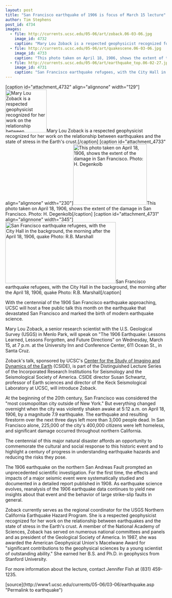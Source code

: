 ```yaml
---
layout: post
title: "San Francisco earthquake of 1906 is focus of March 15 lecture"
author: Tim Stephens
post_id: 4734
images:
  - file: http://currents.ucsc.edu/05-06/art/zoback.06-03-06.jpg
    image_id: 4732
    caption: "Mary Lou Zoback is a respected geophysicist recognized for her work on the relationship between earthquakes and the state of stress in the Earth's crust."
  - file: http://currents.ucsc.edu/05-06/art/quakescene.06-03-06.jpg
    image_id: 4733
    caption: "This photo taken on April 18, 1906, shows the extent of the damage in San Francisco. Photo: H. Degenkolb"
  - file: http://currents.ucsc.edu/05-06/art/earthquake_top.06-02-27.jpg
    image_id: 4731
    caption: "San Francisco earthquake refugees, with the City Hall in the background, the morning after the April 18, 1906, quake Photo: R.B. Marshall"
---
```


[caption id="attachment_4732" align="alignnone" width="129"]<a href="http://localhost/mysite/wp-content/uploads/2006/03/zoback.06-03-06.jpg"><img class="size-full wp-image-4732" src="http://localhost/mysite/wp-content/uploads/2006/03/zoback.06-03-06.jpg" alt="Mary Lou Zoback is a respected geophysicist recognized for her work on the relationship between earthquakes and the state of stress in the Earth's crust." width="129" height="133" /></a>Mary Lou Zoback is a respected geophysicist recognized for her work on the relationship between earthquakes and the state of stress in the Earth's crust.[/caption]
[caption id="attachment_4733" align="alignnone" width="230"]<a href="http://localhost/mysite/wp-content/uploads/2006/03/quakescene.06-03-06.jpg"><img class="size-full wp-image-4733" src="http://localhost/mysite/wp-content/uploads/2006/03/quakescene.06-03-06.jpg" alt="This photo taken on April 18, 1906, shows the extent of the damage in San Francisco. Photo: H. Degenkolb" width="230" height="188" /></a>This photo taken on April 18, 1906, shows the extent of the damage in San Francisco. Photo: H. Degenkolb[/caption]
[caption id="attachment_4731" align="alignnone" width="345"]<a href="http://localhost/mysite/wp-content/uploads/2006/03/earthquake_top.06-02-27.jpg"><img class="size-full wp-image-4731" src="http://localhost/mysite/wp-content/uploads/2006/03/earthquake_top.06-02-27.jpg" alt="San Francisco earthquake refugees, with the City Hall in the background, the morning after the April 18, 1906, quake Photo: R.B. Marshall" width="345" height="190" /></a>San Francisco earthquake refugees, with the City Hall in the background, the morning after the April 18, 1906, quake Photo: R.B. Marshall[/caption]
<a name="content" id="content"></a>
<p>
  With the centennial of the 1906 San Francisco earthquake approaching, UCSC will host a free public talk this month on the earthquake that devastated San Francisco and marked the birth of modern earthquake science.
</p>
<p>
  Mary Lou Zoback, a senior research scientist with the U.S. Geological Survey (USGS) in Menlo Park, will speak on "The 1906 Earthquake: Lessons Learned, Lessons Forgotten, and Future Directions" on Wednesday, March 15, at 7 p.m. at the University Inn and Conference Center, 611 Ocean St., in Santa Cruz.
</p>
<p>
  Zoback's talk, sponsored by UCSC's <a href="http://cside.ucsc.edu">Center for the Study of Imaging and Dynamics of the Earth</a> (CSIDE), is part of the Distinguished Lecture Series of the Incorporated Research Institutions for Seismology and the Seismological Society of America. CSIDE director Susan Schwartz, professor of Earth sciences and director of the Keck Seismological Laboratory at UCSC, will introduce Zoback.
</p>
<p>
  At the beginning of the 20th century, San Francisco was considered the "most cosmopolitan city outside of New York." But everything changed overnight when the city was violently shaken awake at 5:12 a.m. on April 18, 1906, by a magnitude 7.9 earthquake. The earthquake and resulting firestorm over the next three days left more than 3,000 people dead. In San Francisco alone, 225,000 of the city's 400,000 citizens were left homeless, and significant damage occurred throughout northern California.
</p>
<p>
  The centennial of this major natural disaster affords an opportunity to commemorate the cultural and social response to this historic event and to highlight a century of progress in understanding earthquake hazards and reducing the risks they pose.
</p>
<p>
  The 1906 earthquake on the northern San Andreas Fault prompted an unprecedented scientific investigation. For the first time, the effects and impacts of a major seismic event were systematically studied and documented in a detailed report published in 1908. As earthquake science evolves, reanalysis of the 1906 earthquake data continues to yield new insights about that event and the behavior of large strike-slip faults in general.
</p>
<p>
  Zoback currently serves as the regional coordinator for the USGS Northern California Earthquake Hazard Program. She is a respected geophysicist recognized for her work on the relationship between earthquakes and the state of stress in the Earth's crust. A member of the National Academy of Sciences, Zoback has served on numerous national committees and panels and as president of the Geological Society of America. In 1987, she was awarded the American Geophysical Union's Macelwane Award for "significant contributions to the geophysical sciences by a young scientist of outstanding ability." She earned her B.S. and Ph.D. in geophysics from Stanford University.
</p>
<p>
  For more information about the lecture, contact Jennifer Fish at (831) 459-1235.
</p>
<form>
  <input name="t1" size="-1" type="hidden">
</form>




</p>
[source](http://www1.ucsc.edu/currents/05-06/03-06/earthquake.asp "Permalink to earthquake")
